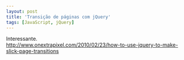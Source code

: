 ```yaml
---
layout: post
title: 'Transição de páginas com jQuery'
tags: [JavaScript, jQuery]
---
```


Interessante.<br>
<http://www.onextrapixel.com/2010/02/23/how-to-use-jquery-to-make-slick-page-transitions>
